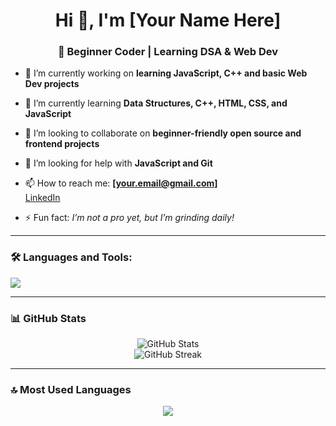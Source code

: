 <h1 align="center">Hi 👋, I'm [Your Name Here]</h1>
<h3 align="center">🚀 Beginner Coder | Learning DSA & Web Dev</h3>

- 🔭 I’m currently working on **learning JavaScript, C++ and basic Web Dev projects**

- 🌱 I’m currently learning **Data Structures, C++, HTML, CSS, and JavaScript**

- 👯 I’m looking to collaborate on **beginner-friendly open source and frontend projects**

- 🤝 I’m looking for help with **JavaScript and Git**

- 📫 How to reach me: **[your.email@gmail.com]**  
  [LinkedIn](https://www.linkedin.com/in/your-link)  

- ⚡ Fun fact: *I’m not a pro yet, but I’m grinding daily!*

---

### 🛠️ Languages and Tools:
<p>
  <img src="https://skillicons.dev/icons?i=cpp,html,css,js,github,vscode,bootstrap,git" />
</p>

---

### 📊 GitHub Stats
<p align="center">
  <img src="https://github-readme-stats.vercel.app/api?username=yourusername&show_icons=true&theme=tokyonight" alt="GitHub Stats"/>
  <br/>
  <img src="https://github-readme-streak-stats.herokuapp.com?user=yourusername&theme=tokyonight" alt="GitHub Streak"/>
</p>

---

### 🔝 Most Used Languages
<p align="center">
  <img src="https://github-readme-stats.vercel.app/api/top-langs/?username=yourusername&layout=compact&theme=tokyonight" />
</p>
